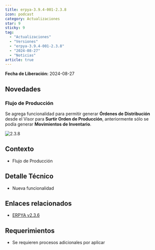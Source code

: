 ```yaml
---
title: erpya-3.9.4-001-2.3.8
icon: podcast
category: Actualizaciones
star: 9
sticky: 9
tag:
  - "Actualizaciones"
  - "Versiones"
  - "erpya-3.9.4-001-2.3.8"
  - "2024-08-27"
  - "Noticias"
article: true
---
```


**Fecha de Liberación:** 2024-08-27

## Novedades

### Flujo de Producción

Se agrega funcionalidad para permitir generar **Órdenes de Distribución** desde el Visor para **Surtir Orden de Producción**, anteriormente sólo se podía generar **Movimientos de Inventario**.

![2.3.8](/assets/img/downloads/updates/resources/adempiere-patch-zk-2.3.8-img1.png)

## Contexto

- Flujo de Producción

## Detalle Técnico

- Nueva funcionalidad

## Enlaces relacionados

- [ERPYA v2.3.6](https://github.com/erpya/adempiere_patch_zk/releases/tag/2.3.8)

## Requerimientos

- Se requieren procesos adicionales por aplicar
